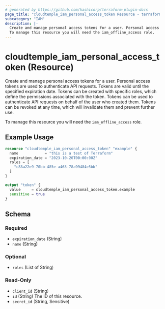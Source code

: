 ```yaml
---
# generated by https://github.com/hashicorp/terraform-plugin-docs
page_title: "cloudtemple_iam_personal_access_token Resource - terraform-provider-cloudtemple"
subcategory: "IAM"
description: |-
  Create and manage personal access tokens for a user. Personal access tokens are used to authenticate API requests. Tokens are valid until the specified expiration date. Tokens can be created with specific roles, which define the permissions associated with the token. Tokens can be used to authenticate API requests on behalf of the user who created them. Tokens can be revoked at any time, which will invalidate them and prevent further use.
  To manage this resource you will need the iam_offline_access role.
---
```


# cloudtemple_iam_personal_access_token (Resource)

Create and manage personal access tokens for a user. Personal access tokens are used to authenticate API requests. Tokens are valid until the specified expiration date. Tokens can be created with specific roles, which define the permissions associated with the token. Tokens can be used to authenticate API requests on behalf of the user who created them. Tokens can be revoked at any time, which will invalidate them and prevent further use.

To manage this resource you will need the `iam_offline_access` role.

## Example Usage

```terraform
resource "cloudtemple_iam_personal_access_token" "example" {
  name            = "this is a test of Terraform"
  expiration_date = "2023-10-20T00:00:00Z"
  roles = [
    "c83a22e9-70bb-485e-a463-78a99484e5bb"
  ]
}

output "token" {
  value     = cloudtemple_iam_personal_access_token.example
  sensitive = true
}
```

<!-- schema generated by tfplugindocs -->
## Schema

### Required

- `expiration_date` (String)
- `name` (String)

### Optional

- `roles` (List of String)

### Read-Only

- `client_id` (String)
- `id` (String) The ID of this resource.
- `secret_id` (String, Sensitive)


